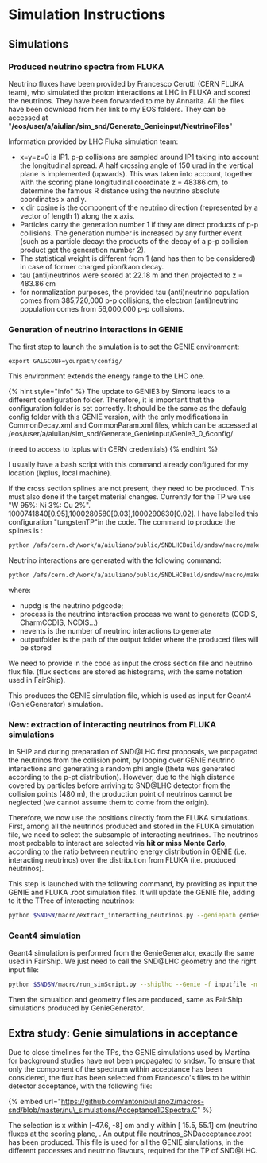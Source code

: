 # Simulation Instructions

## Simulations

### Produced neutrino spectra from FLUKA

Neutrino fluxes have been provided by Francesco Cerutti \(CERN FLUKA  team\), who simulated the proton interactions at LHC in FLUKA and scored the neutrinos. They have been forwarded to me by Annarita. All the files have been download from her link to my EOS folders. They can be accessed at "**/eos/user/a/aiulian/sim\_snd/Generate\_Genieinput/NeutrinoFiles**"

Information provided by LHC Fluka simulation team:

* x=y=z=0 is IP1. p-p collisions are sampled around IP1 taking into account the longitudinal spread. A half crossing angle of 150 urad in the vertical plane is implemented \(upwards\). This was taken into account, together with the scoring plane longitudinal coordinate z = 48386 cm, to determine the famous R distance using the neutrino absolute coordinates x and y.
* x dir cosine is the component of the neutrino direction \(represented by a vector of length 1\) along the x axis.
* Particles carry the generation number 1 if they are direct products of p-p collisions. The generation number is increased by any further event \(such as a particle decay: the products of the decay of a p-p collision product get the generation number 2\).
* The statistical weight is different from 1 \(and has then to be considered\) in case of former charged pion/kaon decay.
* tau \(anti\)neutrinos were scored at 22.18 m and then projected to z = 483.86 cm
* for normalization purposes, the provided tau \(anti\)neutrino population comes from 385,720,000 p-p collisions, the electron \(anti\)neutrino population comes from 56,000,000 p-p collisions.

### Generation of neutrino interactions in GENIE

The first step to launch the simulation is to set the GENIE environment:

`export GALGCONF=yourpath/config/`

This environment extends the energy range to the LHC one.

{% hint style="info" %}
The update to GENIE3 by Simona leads to a different configuration folder. Therefore, it is important that the configuration folder is set correctly. It should be the same as the defaulg config folder with this GENIE version, with the only modifications in CommonDecay.xml and CommonParam.xml files, which can be accessed at /eos/user/a/aiulian/sim\_snd/Generate\_Genieinput/Genie3\_0\_6config/

\(need to access to lxplus with CERN credentials\)
{% endhint %}

I usually have a bash script with this command already configured for my location \(lxplus, local machine\).

If the cross section splines are not present, they need to be produced. This must also done if the target material changes. Currently for the TP we use "W 95%: Ni 3%: Cu 2%". 1000741840\[0.95\],1000280580\[0.03\],1000290630\[0.02\]. I have labelled this configuration "tungstenTP"in the code. The command to produce the splines is :

```bash
python /afs/cern.ch/work/a/aiuliano/public/SNDLHCBuild/sndsw/macro/makeSNDGenieEvents.py spline --nupdg "nupdg" -t "tungstenTP" -o "outputfolder"
```

Neutrino interactions are generated with the following command:

```bash
python /afs/cern.ch/work/a/aiuliano/public/SNDLHCBuild/sndsw/macro/makeSNDGenieEvents.py sim --nupdg "nupdg" -p "process" -n "nevents" -o "outputfolder"
```

where:

* nupdg is the neutrino pdgcode;
* process is the neutrino interaction process we want to generate \(CCDIS, CharmCCDIS, NCDIS...\)
* nevents is the number of neutrino interactions to generate
* outputfolder is the path of the output folder where the produced files will be stored

We need to provide in the code as input the cross section file and neutrino flux file. \(flux sections are stored as histograms, with the same notation used in FairShip\).

This produces the GENIE simulation file, which is used as input for Geant4 \(GenieGenerator\) simulation.

### New: extraction of interacting neutrinos from FLUKA simulations

In SHiP and during preparation of SND@LHC first proposals, we propagated the neutrinos from the collision point, by looping over GENIE neutrino interactions and generating a random phi angle \(theta was generated according to the p-pt distribution\). However, due to the high distance covered by particles before arriving to SND@LHC detector from the collision points \(480 m\), the production point of neutrinos cannot be neglected \(we cannot assume them to come from the origin\).

Therefore, we now use the positions directly from the FLUKA simulations. First, among all the neutrinos produced and stored in the FLUKA simulation file, we need to select the subsample of interacting neutrinos. The neutrinos most probable to interact are selected via **hit or miss Monte Carlo**, according to the ratio between neutrino energy distribution in GENIE \(i.e. interacting neutrinos\) over the distribution from FLUKA \(i.e. produced neutrinos\). 

This step is launched with the following command, by providing as input the GENIE and FLUKA .root simulation files. It will update the GENIE file, adding to it the TTree of interacting neutrinos:

```bash
python $SNDSW/macro/extract_interacting_neutrinos.py --geniepath geniesimfile --flukapath flukasimfile
```

### Geant4 simulation

Geant4 simulation is performed from the GenieGenerator, exactly the same used in FairShip. We just need to call the SND@LHC geometry and the right input file:

```bash
python $SNDSW/macro/run_simScript.py --shiplhc --Genie -f inputfile -n 10000 -o outputfolder
```

Then the simualtion and geometry files are produced, same as FairShip simulations produced by GenieGenerator.

## Extra study: Genie simulations in acceptance

Due to close timelines for the TPs, the GENIE simulations used by Martina for background studies have not been propagated to sndsw. To ensure that only the component of the spectrum within acceptance has been considered, the flux has been selected from Francesco's files to be within detector acceptance, with the following file:

{% embed url="https://github.com/antonioiuliano2/macros-snd/blob/master/nu\_simulations/Acceptance1DSpectra.C" %}

The selection is x within \[-47.6, -8\] cm  and y within \[ 15.5, 55.1\] cm \(neutrino fluxes at the scoring plane, . An output file neutrinos\_SNDacceptance.root has been produced. This file is used for all the GENIE simulations, in the different processes and neutrino flavours, required for the TP of SND@LHC.

